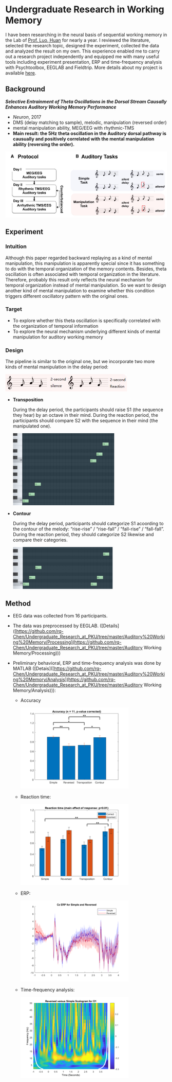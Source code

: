 # Undergraduate Research in Working Memory



I have been researching in the neural basis of sequential working memory in the Lab of [Prof. Luo, Huan](http://psy.pku.edu.cn/english/people/faculty/professor/huanluo/index.htm) for nearly a year. I reviewed the literature, selected the research topic, designed the experiment, collected the data and analyzed the result on my own. This experience enabled me to carry out a research project independently and equipped me with many useful tools including experiment presentation, ERP and time-frequency analysis with Psychtoolbox, EEGLAB and Fieldtrip. More details about my project is available [here](https://github.com/rq-Chen/Undergraduate_Research_at_PKU).

## Background

***Selective Entrainment of Theta Oscillations in the Dorsal Stream Causally Enhances Auditory Working Memory Performance***

- *Neuron*, 2017
- DMS (delay matching to sample), melodic, manipulation (reversed order)
- mental manipulation ability, MEG/EEG with rhythmic-TMS
- **Main result: the 5Hz theta oscillation in the Auditory dorsal pathway is causually and positively correlated with the mental manipulation ability (reversing the order).**

![](.\expIllu.jpg)



## Experiment

### Intuition

Although this paper regarded backward replaying as a kind of mental manipulation, this manipulation is apparently special since it has something to do with the temporal organization of the memory contents. Besides, theta oscillation is often associated with temporal organization in the literature. Therefore, probably this result only reflects the neural mechanism for temporal organization instead of mental manipulation. So we want to design another kind of mental manipulation to examine whether this condition triggers different oscillatory pattern with the original ones.

### Target

- To explore whether this theta oscillation is specifically correlated with the organization of temporal information
- To explore the neural mechanism underlying different kinds of mental manipulation for auditory working memory

### Design

The pipeline is similar to the original one, but we incorporate two more kinds of mental manipulation in the delay period:

<img src = "newExpIllu.jpg" style = "zoom:90%"/>

- **Transposition**

  During the delay period, the participants should raise S1 (the sequence they hear) by an octave in their mind. During the reaction period, the participants should compare S2 with the sequence in their mind (the manipulated one).

  <img src = "transposition.jpg" style = "zoom:40%"/>

- **Contour**

  During the delay period, participants should categorize S1 acoording to the contour of the melody: “rise-rise” / “rise-fall” / “fall-rise” / “fall-fall”. During the reaction period, they should categorize S2 likewise and compare their categories.

  <img src = "contour.jpg" style = "zoom:40%"/>



## Method

- EEG data was collected from 16 participants.
- The data was preprocessed by EEGLAB. ([Details]([https://github.com/rq-Chen/Undergraduate_Research_at_PKU/tree/master/Auditory%20Working%20Memory/Processing](https://github.com/rq-Chen/Undergraduate_Research_at_PKU/tree/master/Auditory Working Memory/Processing)))
- Preliminary behavioral, ERP and time-frequency analysis was done by MATLAB ([Detais]([https://github.com/rq-Chen/Undergraduate_Research_at_PKU/tree/master/Auditory%20Working%20Memory/Analysis](https://github.com/rq-Chen/Undergraduate_Research_at_PKU/tree/master/Auditory Working Memory/Analysis))):

  - Accuracy

    <img src = 'accuracy.png' style = "zoom:40%" />

  - Reaction time:

    <img src = 'reaction time.png' style = "zoom:40%" />

  - ERP:

    <img src = 'CzERP.png' style = "zoom:40%" />

  - Time-frequency analysis:

    <img src = 'O1.png' style = "zoom:40%" />

